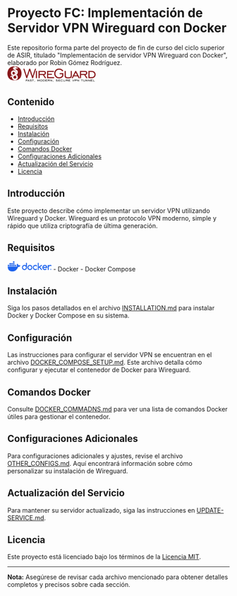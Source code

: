 # Proyecto FC: Implementación de Servidor VPN Wireguard con Docker

Este repositorio forma parte del proyecto de fin de curso del ciclo superior de ASIR, titulado "Implementación de servidor VPN Wireguard con Docker", elaborado por Robin Gómez Rodríguez.
<br><img src="images/wireguard-logo.png" alt="Wireguard Logo" width="200"/>

## Contenido

- [Introducción](#introducción)
- [Requisitos](#requisitos)
- [Instalación](#instalación)
- [Configuración](#configuración)
- [Comandos Docker](#comandos-docker)
- [Configuraciones Adicionales](#configuraciones-adicionales)
- [Actualización del Servicio](#actualización-del-servicio)
- [Licencia](#licencia)

## Introducción

Este proyecto describe cómo implementar un servidor VPN utilizando Wireguard y Docker. Wireguard es un protocolo VPN moderno, simple y rápido que utiliza criptografía de última generación.

## Requisitos
<img src="images/docker-logo-blue.png" alt="Docker Logo" width="100"/>
- Docker
- Docker Compose

## Instalación

Siga los pasos detallados en el archivo [INSTALLATION.md](INSTALLATION.md) para instalar Docker y Docker Compose en su sistema.

## Configuración

Las instrucciones para configurar el servidor VPN se encuentran en el archivo [DOCKER_COMPOSE_SETUP.md](DOCKER_COMPOSE_SETUP.md). Este archivo detalla cómo configurar y ejecutar el contenedor de Docker para Wireguard.

## Comandos Docker

Consulte [DOCKER_COMMADNS.md](DOCKER_COMMADNS.md) para ver una lista de comandos Docker útiles para gestionar el contenedor.

## Configuraciones Adicionales

Para configuraciones adicionales y ajustes, revise el archivo [OTHER_CONFIGS.md](OTHER_CONFIGS.md). Aquí encontrará información sobre cómo personalizar su instalación de Wireguard.

## Actualización del Servicio

Para mantener su servidor actualizado, siga las instrucciones en [UPDATE-SERVICE.md](UPDATE-SERVICE.md).

## Licencia

Este proyecto está licenciado bajo los términos de la [Licencia MIT](LICENSE).

---

**Nota:** Asegúrese de revisar cada archivo mencionado para obtener detalles completos y precisos sobre cada sección.

